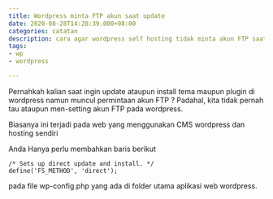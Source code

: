 ```yaml
---
title: Wordpress minta FTP akun saat update
date: 2020-08-28T14:28:39.000+08:00
categories: catatan
description: cara agar wordpress self hosting tidak minta akun FTP saat self hosting
tags:
- wp
- wordpress

---
```

Pernahkah kalian saat ingin update ataupun install tema maupun plugin di wordpress namun muncul permintaan akun FTP ? Padahal, kita tidak pernah tau ataupun men-setting akun FTP pada wordpress.

Biasanya ini terjadi pada web yang menggunakan CMS wordpress dan hosting sendiri

Anda Hanya perlu membahkan baris berikut

    /* Sets up direct update and install. */
    define('FS_METHOD', 'direct');

pada file wp-config.php yang ada di folder utama aplikasi web wordpress.